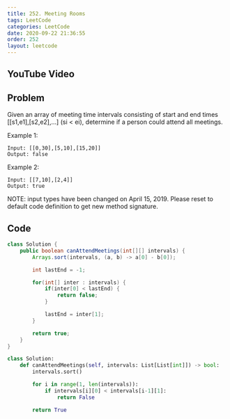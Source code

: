 ```yaml
---
title: 252. Meeting Rooms
tags: LeetCode
categories: LeetCode
date: 2020-09-22 21:36:55
order: 252
layout: leetcode
---
```


## YouTube Video

## Problem

Given an array of meeting time intervals consisting of start and end times [[s1,e1],[s2,e2],...] (si < ei), determine if a person could attend all meetings.

Example 1:

```
Input: [[0,30],[5,10],[15,20]]
Output: false
```

Example 2:

```
Input: [[7,10],[2,4]]
Output: true
```

NOTE: input types have been changed on April 15, 2019. Please reset to default code definition to get new method signature.

## Code

```java
class Solution {
    public boolean canAttendMeetings(int[][] intervals) {
        Arrays.sort(intervals, (a, b) -> a[0] - b[0]);

        int lastEnd = -1;

        for(int[] inter : intervals) {
            if(inter[0] < lastEnd) {
                return false;
            }

            lastEnd = inter[1];
        }

        return true;
    }
}
```

```python
class Solution:
    def canAttendMeetings(self, intervals: List[List[int]]) -> bool:
        intervals.sort()

        for i in range(1, len(intervals)):
            if intervals[i][0] < intervals[i-1][1]:
                return False

        return True
```
